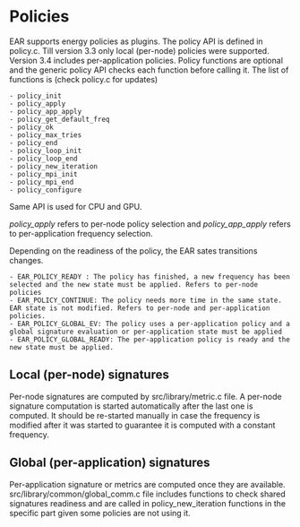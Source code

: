 
# Policies

EAR supports energy policies as plugins. The policy API is defined in policy.c. Till version 3.3 only local (per-node) policies were supported. Version 3.4 includes per-application policies. Policy functions are optional and the generic policy API checks each function before calling it. The list of functions is (check policy.c for updates)

	- policy_init
	- policy_apply
	- policy_app_apply
	- policy_get_default_freq
	- policy_ok
	- policy_max_tries
	- policy_end
	- policy_loop_init
	- policy_loop_end
	- policy_new_iteration
	- policy_mpi_init
	- policy_mpi_end
	- policy_configure

Same API is used for CPU and GPU.


*policy_apply* refers to per-node policy selection and *policy_app_apply* refers to per-application frequency selection. 

Depending on the readiness of the policy, the EAR sates transitions changes. 

	- EAR_POLICY_READY : The policy has finished, a new frequency has been selected and the new state must be applied. Refers to per-node policies
	- EAR_POLICY_CONTINUE: The policy needs more time in the same state. EAR state is not modified. Refers to per-node and per-application policies.
	- EAR_POLICY_GLOBAL_EV: The policy uses a per-application policy and a global signature evaluation or per-application state must be applied
	- EAR_POLICY_GLOBAL_READY: The per-application policy is ready and the new state must be applied. 

## Local (per-node) signatures
Per-node signatures are computed by src/library/metric.c file. A per-node signature computation is started automatically after the last one is computed. It should be re-started manually in case the frequency is modified after it was started to guarantee it is computed with a constant frequency.

## Global (per-application) signatures
Per-application signature or metrics are computed once they are available. src/library/common/global_comm.c file includes functions to check shared signatures readiness and are called in policy_new_iteration functions in the specific part given some policies are not using it. 


    




